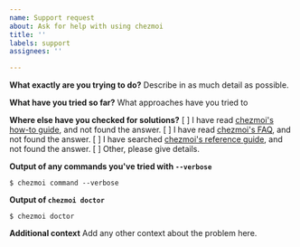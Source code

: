 ```yaml
---
name: Support request
about: Ask for help with using chezmoi
title: ''
labels: support
assignees: ''

---
```


**What exactly are you trying to do?**
Describe in as much detail as possible.

**What have you tried so far?**
What approaches have you tried to 

**Where else have you checked for solutions?**
[ ] I have read [chezmoi's how-to guide](https://github.com/twpayne/chezmoi/blob/master/docs/HOWTO.md), and not found the answer.
[ ] I have read [chezmoi's FAQ](https://github.com/twpayne/chezmoi/blob/master/docs/FAQ.md), and not found the answer.
[ ] I have searched [chezmoi's reference guide](https://github.com/twpayne/chezmoi/blob/master/docs/REFERENCE.md), and not found the answer.
[ ] Other, please give details.

**Output of any commands you've tried with `--verbose`**
```
$ chezmoi command --verbose
```

**Output of `chezmoi doctor`**
```
$ chezmoi doctor
```

**Additional context**
Add any other context about the problem here.
